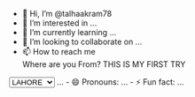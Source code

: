 - 👋 Hi, I’m @talhaakram78
- 👀 I’m interested in ...
- 🌱 I’m currently learning ...
- 💞️ I’m looking to collaborate on ...
- 📫 How to reach me<div>
    Where are you From?
  THIS IS MY FIRST TRY
    <div>
<select name="City Namw" id="City Name">
<option value="BUREWALA">LAHORE</option>
<option value="VEHARI">KARACHI</option>
<option value="Multan">MULTAN</option>
</select>
</div>
</div> ...
- 😄 Pronouns: ...
- ⚡ Fun fact: ...

<!---
talhaakram78/talhaakram78 is a ✨ special ✨ repository because its `README.md` (this file) appears on your GitHub profile.
You can click the Preview link to take a look at your changes.
--->
